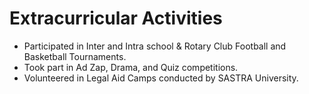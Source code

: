 # Extracurricular Activities

- Participated in Inter and Intra school & Rotary Club Football and Basketball Tournaments.  
- Took part in Ad Zap, Drama, and Quiz competitions.  
- Volunteered in Legal Aid Camps conducted by SASTRA University.  
